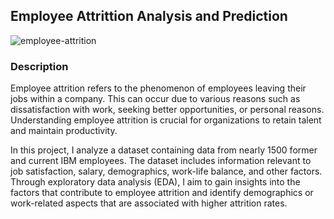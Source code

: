 ## Employee Attrittion Analysis and Prediction

![employee-attrition](https://github.com/mbithesss/Prediction-of-Employee-Attrition/assets/60656360/9e65616b-0e9f-4948-8db3-bb7d550456a3)

### Description

Employee attrition refers to the phenomenon of employees leaving their jobs within a company. This can occur due to various reasons such as dissatisfaction with work, seeking better opportunities, or personal reasons. Understanding employee attrition is crucial for organizations to retain talent and maintain productivity.

In this project, I analyze a dataset containing data from nearly 1500 former and current IBM employees. The dataset includes information relevant to job satisfaction, salary, demographics, work-life balance, and other factors. Through exploratory data analysis (EDA), I aim to gain insights into the factors that contribute to employee attrition and identify demographics or work-related aspects that are associated with higher attrition rates.
